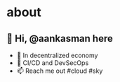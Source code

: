 # about
## 👋 Hi, @aankasman here
- 👀 In decentralized economy
- 💞️ CI/CD and DevSecOps
- 📫 Reach me out #cloud #sky

<!---
This is a ✨ special ✨ repository because its `README.md` (this file) appears on my GitHub profile.
You can click the Preview link to take a look at your changes.
--->
